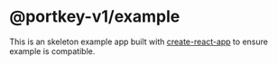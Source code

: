 # @portkey-v1/example

This is an skeleton example app built with [create-react-app](https://create-react-app.dev/) to ensure example is compatible.
